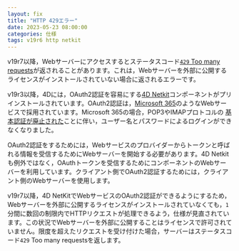 ```yaml
---
layout: fix
title: "HTTP 429エラー"
date: 2023-05-23 08:00:00
categories: 仕様
tags: v19r6 http netkit
---
```


v19r7以降，Webサーバーにアクセスするとステータスコード[`429` Too many requests](https://developer.mozilla.org/ja/docs/Web/HTTP/Status/429)が返されることがあります。これは，Webサーバーを外部に公開するライセンスがインストールされていない場合に返されるエラーです。

v19r3以降，4Dには，OAuth2認証を容易にする[4D Netkit](https://github.com/4d/4D-NetKit)コンポーネントがプリインストールされています。OAuth2認証は，[Microsoft 365](https://blog.4d.com/tag/microsoft-365/)のようなWebサービスで採用されています。Microsoft 365の場合，POP3やIMAPプロトコルの
[基本認証が廃止された](https://blogs.windows.com/japan/2022/09/26/important-notice-discontinuation-of-basic-authentication-for-exchange-online/)ことに伴い，ユーザー名とパスワードによるログインができなくなりました。

OAuth2認証をするためには，Webサービスのプロバイダーからトークンと呼ばれる情報を受信するためにWebサーバーを開始する必要があります。4D Netkitも例外ではなく，OAuthトークンを受信するためにコンポーネントのWebサーバーを利用しています。クライアント側でOAuth2認証するためには，クライアント側のWebサーバーを使用します。

v19r7以降，4D NetKitでWebサービスのOAuth2認証ができるようにするため，Webサーバーを外部に公開するライセンスがインストールされていなくても，`1`分間に数回の制限内でHTTPリクエストが処理できるよう，仕様が見直されています。この状況でWebサーバーを外部に公開することはライセンスで許可されていません。限度を超えたリクエストを受け付けた場合，サーバーはステータスコード`429` Too many requestsを返します。
